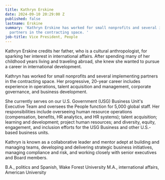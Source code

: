 ```yaml
---
title: Kathryn Erskine
date: 2024-09-10 20:29:00 Z
published: false
lastname: Erskine
summary: 'Kathryn Erskine has worked for small nonprofits and several implementing
  partners in the contracting space. '
job-title: Vice President, People
---
```


Kathryn Erskine credits her father, who is a cultural anthropologist, for sparking her interest in international affairs. After spending many of her childhood years living and traveling abroad, she knew she wanted to pursue a career in international development.
 
Kathryn has worked for small nonprofits and several implementing partners in the contracting space. Her progressive, 20-year career includes experience in operations, talent acquisition and management, corporate governance, and business development. 

She currently serves on our U.S. Government (USG) Business Unit's Executive Team and oversees the People function for 5,000 global staff. Her responsibilities include overseeing human resource operations (compensation, benefits, HR analytics, and HR systems); talent acquisition; learning and development; project human resources; and diversity, equity, engagement, and inclusion efforts for the USG Business and other U.S.-based business units.
 
Kathryn is known as a collaborative leader and mentor adept at building and managing teams, developing and delivering strategic business initiatives, managing compliance and risk, and working closely with senior executives and Board members.
 
B.A., politics and Spanish, Wake Forest University
M.A., international affairs, American University